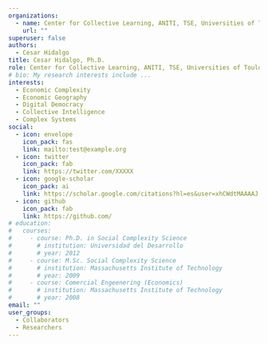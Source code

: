 ```yaml
---
organizations:
  - name: Center for Collective Learning, ANITI, TSE, Universities of Toulouse, Manchester, & Harvard
    url: ""
superuser: false
authors:
  - Cesar Hidalgo
title: Cesar Hidalgo, Ph.D.
role: Center for Collective Learning, ANITI, TSE, Universities of Toulouse, Manchester, & Harvard
# bio: My research interests include ...
interests:
  - Economic Complexity
  - Economic Geography
  - Digital Democracy
  - Collective Intelligence
  - Complex Systems
social:
  - icon: envelope
    icon_pack: fas
    link: mailto:test@example.org
  - icon: twitter
    icon_pack: fab
    link: https://twitter.com/XXXXX
  - icon: google-scholar
    icon_pack: ai
    link: https://scholar.google.com/citations?hl=es&user=xhCWdtMAAAAJ
  - icon: github
    icon_pack: fab
    link: https://github.com/
# education:
#   courses:
#     - course: Ph.D. in Social Complexity Science
#       # institution: Universidad del Desarrollo
#       # year: 2012
#     - course: M.Sc. Social Complexity Science
#       # institution: Massachusetts Institute of Technology
#       # year: 2009
#     - course: Comercial Engeenering (Economics)
#       # institution: Massachusetts Institute of Technology
#       # year: 2008
email: ""
user_groups:
  - Collaborators
  - Researchers
---
```

